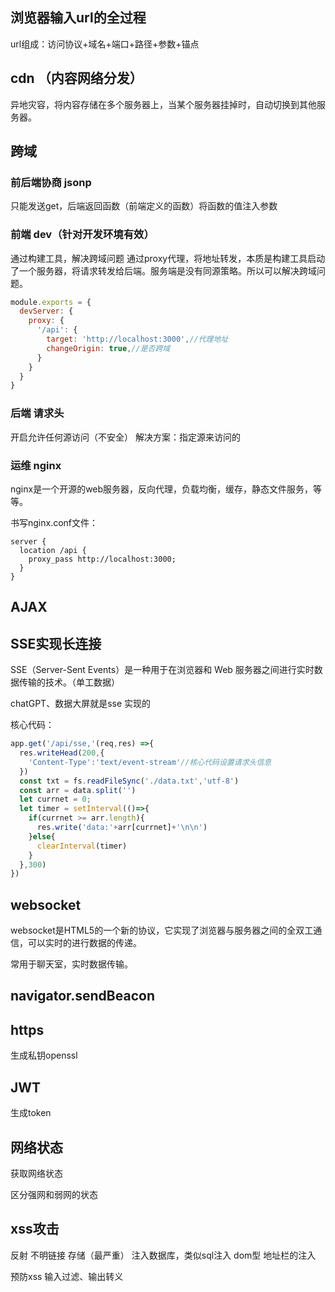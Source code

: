 ##  浏览器输入url的全过程
url组成：访问协议+域名+端口+路径+参数+锚点


## cdn （内容网络分发）
异地灾容，将内容存储在多个服务器上，当某个服务器挂掉时，自动切换到其他服务器。

## 跨域
### 前后端协商 jsonp

只能发送get，后端返回函数（前端定义的函数）将函数的值注入参数


### 前端 dev（针对开发环境有效）
通过构建工具，解决跨域问题
通过proxy代理，将地址转发，本质是构建工具启动了一个服务器，将请求转发给后端。服务端是没有同源策略。所以可以解决跨域问题。
```js
module.exports = {
  devServer: {
    proxy: {
      '/api': {
        target: 'http://localhost:3000',//代理地址
        changeOrigin: true,//是否跨域
      }
    }
  }
}
```

### 后端 请求头
开启允许任何源访问（不安全）
解决方案：指定源来访问的

### 运维 nginx
nginx是一个开源的web服务器，反向代理，负载均衡，缓存，静态文件服务，等等。

书写nginx.conf文件： 

```
server {
  location /api {
    proxy_pass http://localhost:3000;
  }
}
```

## AJAX

## SSE实现长连接
SSE（Server-Sent Events）是一种用于在浏览器和 Web 服务器之间进行实时数据传输的技术。（单工数据）

chatGPT、数据大屏就是sse 实现的

核心代码：
```js
app.get('/api/sse,'(req,res) =>{
  res.writeHead(200,{
    'Content-Type':'text/event-stream'//核心代码设置请求头信息
  })
  const txt = fs.readFileSync('./data.txt','utf-8')
  const arr = data.split('')
  let currnet = 0;
  let timer = setInterval(()=>{ 
    if(currnet >= arr.length){
      res.write('data:'+arr[currnet]+'\n\n')
    }else{
      clearInterval(timer)
    }
  },300)
})
```

## websocket
websocket是HTML5的一个新的协议，它实现了浏览器与服务器之间的全双工通信，可以实时的进行数据的传递。

常用于聊天室，实时数据传输。

## navigator.sendBeacon

## https
生成私钥openssl

## JWT
生成token


## 网络状态 
获取网络状态

区分强网和弱网的状态

## xss攻击
反射
不明链接
存储（最严重）
注入数据库，类似sql注入
dom型
地址栏的注入  

预防xss
输入过滤、输出转义